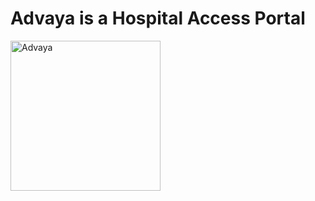 
 # Advaya is a Hospital Access Portal
<img width="240" alt="Advaya" src="https://github.com/chathuryasri1912/Advaya/assets/128734435/3ec060e7-c5f7-4909-9175-da30e79b7223">
